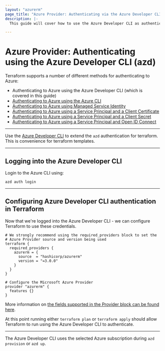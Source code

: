 ```yaml
---
layout: "azurerm"
page_title: "Azure Provider: Authenticating via the Azure Developer CLI (azd)"
description: |-
  This guide will cover how to use the Azure Developer CLI as authentication for the Azure Provider.

---
```


# Azure Provider: Authenticating using the Azure Developer CLI (azd)

Terraform supports a number of different methods for authenticating to Azure:

* Authenticating to Azure using the Azure Developer CLI (which is covered in this guide)
* [Authenticating to Azure using the Azure CLI](azure_cli.html)
* [Authenticating to Azure using Managed Service Identity](managed_service_identity.html)
* [Authenticating to Azure using a Service Principal and a Client Certificate](service_principal_client_certificate.html)
* [Authenticating to Azure using a Service Principal and a Client Secret](service_principal_client_secret.html)
* [Authenticating to Azure using a Service Principal and Open ID Connect](service_principal_oidc.html)

---

Use the [Azure Developer CLI](https://learn.microsoft.com/azure/developer/azure-developer-cli/overview) to extend the `azd` authentication for terraform. This is convenience for terraform templates.

---

## Logging into the Azure Developer CLI

Login to the Azure CLI using:

```shell
azd auth login
```
---

## Configuring Azure Developer CLI authentication in Terraform

Now that we're logged into the Azure Developer CLI - we can configure Terraform to use these credentials.

```hcl
# We strongly recommend using the required_providers block to set the
# Azure Provider source and version being used
terraform {
  required_providers {
    azurerm = {
      source  = "hashicorp/azurerm"
      version = "=3.0.0"
    }
  }
}

# Configure the Microsoft Azure Provider
provider "azurerm" {
  features {}
}
```

More information on [the fields supported in the Provider block can be found here](../index.html#argument-reference).

At this point running either `terraform plan` or `terraform apply` should allow Terraform to run using the Azure Developer CLI to authenticate.

---

The Azure Developer CLI uses the selected Azure subscription during `azd provision` or `azd up`. 
